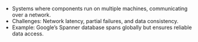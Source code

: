 - Systems where components run on multiple machines, communicating over a network.
- Challenges: Network latency, partial failures, and data consistency.
- Example: Google’s Spanner database spans globally but ensures reliable data access.